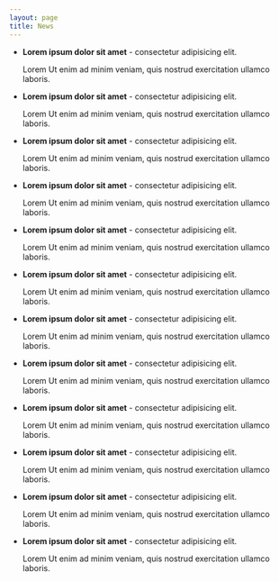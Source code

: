 ```yaml
---
layout: page
title: News
---
```


* **Lorem ipsum dolor sit amet** - consectetur adipisicing elit.

	Lorem Ut enim ad minim veniam, quis nostrud exercitation ullamco laboris.

* **Lorem ipsum dolor sit amet** - consectetur adipisicing elit.

	Lorem Ut enim ad minim veniam, quis nostrud exercitation ullamco laboris.

* **Lorem ipsum dolor sit amet** - consectetur adipisicing elit.

	Lorem Ut enim ad minim veniam, quis nostrud exercitation ullamco laboris.

* **Lorem ipsum dolor sit amet** - consectetur adipisicing elit.

	Lorem Ut enim ad minim veniam, quis nostrud exercitation ullamco laboris.

* **Lorem ipsum dolor sit amet** - consectetur adipisicing elit.

	Lorem Ut enim ad minim veniam, quis nostrud exercitation ullamco laboris.

* **Lorem ipsum dolor sit amet** - consectetur adipisicing elit.

	Lorem Ut enim ad minim veniam, quis nostrud exercitation ullamco laboris.

* **Lorem ipsum dolor sit amet** - consectetur adipisicing elit.

	Lorem Ut enim ad minim veniam, quis nostrud exercitation ullamco laboris.

* **Lorem ipsum dolor sit amet** - consectetur adipisicing elit.

	Lorem Ut enim ad minim veniam, quis nostrud exercitation ullamco laboris.

* **Lorem ipsum dolor sit amet** - consectetur adipisicing elit.

	Lorem Ut enim ad minim veniam, quis nostrud exercitation ullamco laboris.

* **Lorem ipsum dolor sit amet** - consectetur adipisicing elit.

	Lorem Ut enim ad minim veniam, quis nostrud exercitation ullamco laboris.

* **Lorem ipsum dolor sit amet** - consectetur adipisicing elit.

	Lorem Ut enim ad minim veniam, quis nostrud exercitation ullamco laboris.

* **Lorem ipsum dolor sit amet** - consectetur adipisicing elit.

	Lorem Ut enim ad minim veniam, quis nostrud exercitation ullamco laboris.
